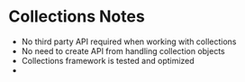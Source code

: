 # Collections Notes

- No third party API required when working with collections
- No need to create API from handling collection objects
- Collections framework is tested and optimized
- 